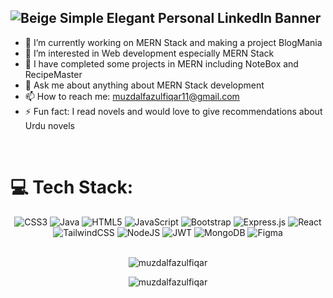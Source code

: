 ![Beige Simple Elegant Personal LinkedIn Banner](https://github.com/user-attachments/assets/5b42a240-89a0-425a-9770-ed740fa6389e)
---


- 🔭 I’m currently working on MERN Stack and making a project BlogMania
- 🌱 I’m interested in Web development especially MERN Stack
- 👯 I have completed some projects in MERN including NoteBox and RecipeMaster
- 💬 Ask me about anything about MERN Stack development
- 📫 How to reach me: muzdalfazulfiqar11@gmail.com
- ⚡ Fun fact: I read novels and would love to give recommendations about Urdu novels
<br>

# 💻 Tech Stack:

<div align="center">
  <img src="https://img.shields.io/badge/css3-%231572B6.svg?style=for-the-badge&logo=css3&logoColor=white" alt="CSS3"/>
  <img src="https://img.shields.io/badge/java-%23ED8B00.svg?style=for-the-badge&logo=openjdk&logoColor=white" alt="Java"/>
  <img src="https://img.shields.io/badge/html5-%23E34F26.svg?style=for-the-badge&logo=html5&logoColor=white" alt="HTML5"/>
  <img src="https://img.shields.io/badge/javascript-%23323330.svg?style=for-the-badge&logo=javascript&logoColor=%23F7DF1E" alt="JavaScript"/>
  <img src="https://img.shields.io/badge/bootstrap-%238511FA.svg?style=for-the-badge&logo=bootstrap&logoColor=white" alt="Bootstrap"/>
  <img src="https://img.shields.io/badge/express.js-%23404d59.svg?style=for-the-badge&logo=express&logoColor=%2361DAFB" alt="Express.js"/>
  <img src="https://img.shields.io/badge/react-%2320232a.svg?style=for-the-badge&logo=react&logoColor=%2361DAFB" alt="React"/>
  <img src="https://img.shields.io/badge/tailwindcss-%2338B2AC.svg?style=for-the-badge&logo=tailwind-css&logoColor=white" alt="TailwindCSS"/>
  <img src="https://img.shields.io/badge/node.js-6DA55F?style=for-the-badge&logo=node.js&logoColor=white" alt="NodeJS"/>
  <img src="https://img.shields.io/badge/JWT-black?style=for-the-badge&logo=JSON%20web%20tokens" alt="JWT"/>
  <img src="https://img.shields.io/badge/MongoDB-%234ea94b.svg?style=for-the-badge&logo=mongodb&logoColor=white" alt="MongoDB"/>
  <img src="https://img.shields.io/badge/figma-%23F24E1E.svg?style=for-the-badge&logo=figma&logoColor=white" alt="Figma"/>
</div>
<br>
<p align="center"><img align="center" src="https://github-readme-stats.vercel.app/api/top-langs?username=muzdalfazulfiqar&show_icons=true&locale=en&layout=compact" alt="muzdalfazulfiqar" /></p>

<p align="center"><img align="center" src="https://github-readme-streak-stats.herokuapp.com/?user=muzdalfazulfiqar&" alt="muzdalfazulfiqar" /></p>


